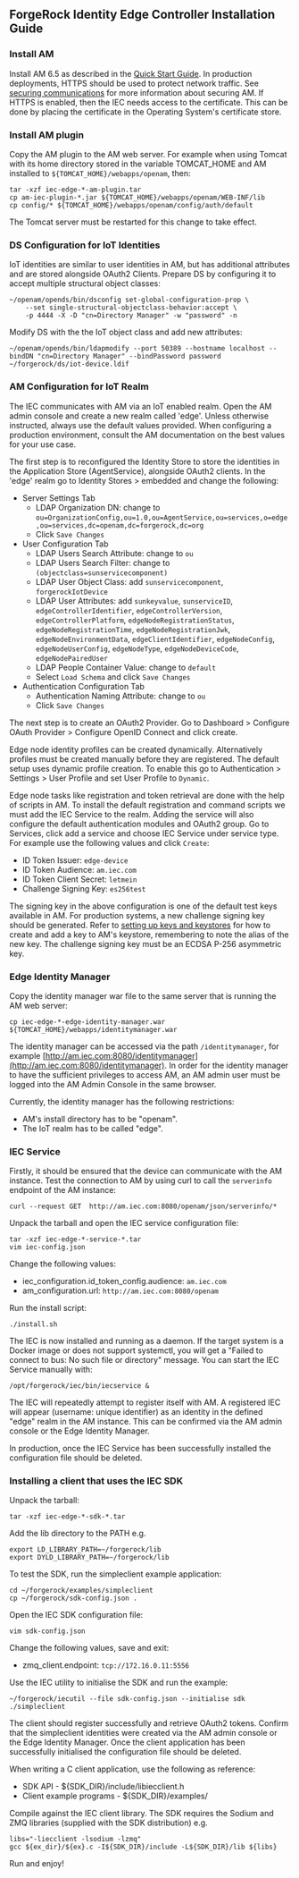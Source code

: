 ## ForgeRock Identity Edge Controller Installation Guide

### Install AM

Install AM 6.5 as described in the [Quick Start Guide](https://backstage.forgerock.com/docs/am/6.5/quick-start-guide/index.html). In production deployments, HTTPS should be used to protect network traffic. See [securing communications](https://backstage.forgerock.com/docs/am/6.5/install-guide/#secure-communications) for more information about securing AM. If HTTPS is enabled, then the IEC needs access to the certificate. This can be done by placing the certificate in the Operating System's certificate store.

### Install AM plugin

Copy the AM plugin to the AM web server. For example when using Tomcat with its home directory stored in the variable TOMCAT_HOME and AM installed to `${TOMCAT_HOME}/webapps/openam`, then:

    tar -xzf iec-edge-*-am-plugin.tar
    cp am-iec-plugin-*.jar ${TOMCAT_HOME}/webapps/openam/WEB-INF/lib
    cp config/* ${TOMCAT_HOME}/webapps/openam/config/auth/default

The Tomcat server must be restarted for this change to take effect.

### DS Configuration for IoT Identities

IoT identities are similar to user identities in AM, but has additional attributes and are stored alongside OAuth2 Clients. 
Prepare DS by configuring it to accept multiple structural object classes:

    ~/openam/opends/bin/dsconfig set-global-configuration-prop \
        --set single-structural-objectclass-behavior:accept \
        -p 4444 -X -D "cn=Directory Manager" -w "password" -n

Modify DS with the the IoT object class and add new attributes:

    ~/openam/opends/bin/ldapmodify --port 50389 --hostname localhost --bindDN "cn=Directory Manager" --bindPassword password ~/forgerock/ds/iot-device.ldif

### AM Configuration for IoT Realm

The IEC communicates with AM via an IoT enabled realm. Open the AM admin console and create a new realm called 'edge'. Unless otherwise instructed, always use the default values provided. When configuring a production environment, consult the AM documentation on the best values for your use case.

The first step is to reconfigured the Identity Store to store the identities in the Application Store (AgentService), alongside OAuth2 clients. In the 'edge' realm go to Identity Stores > embedded and change the following:

* Server Settings Tab
  * LDAP Organization DN: change to `ou=OrganizationConfig,ou=1.0,ou=AgentService,ou=services,o=edge,ou=services,dc=openam,dc=forgerock,dc=org`
  * Click `Save Changes`
* User Configuration Tab
  * LDAP Users Search Attribute: change to `ou`
  * LDAP Users Search Filter: change to `(objectclass=sunservicecomponent)`
  * LDAP User Object Class: add `sunservicecomponent`, `forgerockIotDevice`
  * LDAP User Attributes: add `sunkeyvalue`, `sunserviceID`, `edgeControllerIdentifier`, `edgeControllerVersion`, `edgeControllerPlatform`, `edgeNodeRegistrationStatus`, `edgeNodeRegistrationTime`, `edgeNodeRegistrationJwk`, `edgeNodeEnvironmentData`, `edgeClientIdentifier`, `edgeNodeConfig`, `edgeNodeUserConfig`, `edgeNodeType`, `edgeNodeDeviceCode`, `edgeNodePairedUser`
  * LDAP People Container Value: change to `default`
  * Select `Load Schema` and click `Save Changes`
* Authentication Configuration Tab
  * Authentication Naming Attribute: change to `ou`
  * Click `Save Changes`

The next step is to create an OAuth2 Provider. Go to Dashboard > Configure OAuth Provider > Configure OpenID Connect and click create.

Edge node identity profiles can be created dynamically. Alternatively profiles must be created manually before they are registered. The default setup uses dynamic profile creation. To enable this go to Authentication > Settings > User Profile and set User Profile to `Dynamic`.

Edge node tasks like registration and token retrieval are done with the help of scripts in AM. To install the default registration and command scripts we must add the IEC Service to the realm. Adding the service will also configure the default authentication modules and OAuth2 group. Go to Services, click add a service and choose IEC Service under service type. For example use the following values and click `Create`:

* ID Token Issuer: `edge-device`
* ID Token Audience: `am.iec.com`
* ID Token Client Secret: `letmein`
* Challenge Signing Key: `es256test`

The signing key in the above configuration is one of the default test keys available in AM. For production systems, a new challenge signing key should be generated. Refer to [setting up keys and keystores](https://backstage.forgerock.com/docs/am/6.5/maintenance-guide/#chap-maint-keystores) for how to create and add a key to AM's keystore, remembering to note the alias of the new key. The challenge signing key must be an ECDSA P-256 asymmetric key.

### Edge Identity Manager

Copy the identity manager war file to the same server that is running the AM web server:

    cp iec-edge-*-edge-identity-manager.war ${TOMCAT_HOME}/webapps/identitymanager.war

The identity manager can be accessed via the path `/identitymanager`, for example [http://am.iec.com:8080/identitymanager](http://am.iec.com:8080/identitymanager).
In order for the identity manager to have the sufficient privileges to access AM, an AM admin user must be logged into the AM Admin Console in the same browser.

Currently, the identity manager has the following restrictions:

* AM's install directory has to be "openam".
* The IoT realm has to be called "edge".

### IEC Service

Firstly, it should be ensured that the device can communicate with the AM instance. Test the connection to AM by using curl to call the `serverinfo` endpoint of the AM instance:

    curl --request GET  http://am.iec.com:8080/openam/json/serverinfo/*

Unpack the tarball and open the IEC service configuration file:

    tar -xzf iec-edge-*-service-*.tar
    vim iec-config.json

Change the following values:

* iec_configuration.id_token_config.audience: `am.iec.com`
* am_configuration.url: `http://am.iec.com:8080/openam`

Run the install script:

    ./install.sh

The IEC is now installed and running as a daemon. If the target system is a Docker image or does not support systemctl, you will get a "Failed to connect to bus: No such file or directory" message. You can start the IEC Service manually with:

    /opt/forgerock/iec/bin/iecservice &

The IEC will repeatedly attempt to register itself with AM. A registered IEC will appear (username: unique identifier) as an identity in the defined "edge" realm in the AM instance. This can be confirmed via the AM admin console or the Edge Identity Manager.

In production, once the IEC Service has been successfully installed the configuration file should be deleted.

### Installing a client that uses the IEC SDK

Unpack the tarball:

    tar -xzf iec-edge-*-sdk-*.tar

Add the lib directory to the PATH e.g.

    export LD_LIBRARY_PATH=~/forgerock/lib
    export DYLD_LIBRARY_PATH=~/forgerock/lib

To test the SDK, run the simpleclient example application:

    cd ~/forgerock/examples/simpleclient
    cp ~/forgerock/sdk-config.json .

Open the IEC SDK configuration file:

    vim sdk-config.json

Change the following values, save and exit:

* zmq_client.endpoint: `tcp://172.16.0.11:5556`

Use the IEC utility to initialise the SDK and run the example:

    ~/forgerock/iecutil --file sdk-config.json --initialise sdk
    ./simpleclient

The client should register successfully and retrieve OAuth2 tokens. Confirm that the simpleclient identities were created via the AM admin console or the Edge Identity Manager. Once the client application has been successfully initialised the configuration file should be deleted.

When writing a C client application, use the following as reference:

* SDK API - ${SDK_DIR}/include/libiecclient.h
* Client example programs - ${SDK_DIR}/examples/

Compile against the IEC client library. The SDK requires the Sodium and ZMQ libraries (supplied with the SDK distribution) e.g.

    libs="-liecclient -lsodium -lzmq"
    gcc ${ex_dir}/${ex}.c -I${SDK_DIR}/include -L${SDK_DIR}/lib ${libs}

Run and enjoy!
